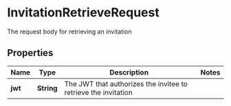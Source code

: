 

# InvitationRetrieveRequest

The request body for retrieving an invitation

## Properties

| Name | Type | Description | Notes |
|------------ | ------------- | ------------- | -------------|
|**jwt** | **String** | The JWT that authorizes the invitee to retrieve the invitation |  |




